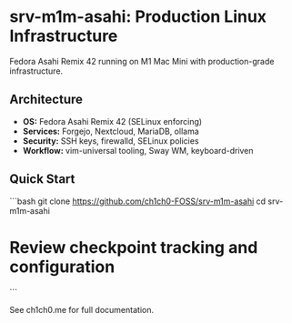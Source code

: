 # srv-m1m-asahi: Production Linux Infrastructure

Fedora Asahi Remix 42 running on M1 Mac Mini with production-grade infrastructure.

## Architecture

- **OS:** Fedora Asahi Remix 42 (SELinux enforcing)
- **Services:** Forgejo, Nextcloud, MariaDB, ollama
- **Security:** SSH keys, firewalld, SELinux policies
- **Workflow:** vim-universal tooling, Sway WM, keyboard-driven

## Quick Start

\`\`\`bash
git clone https://github.com/ch1ch0-FOSS/srv-m1m-asahi
cd srv-m1m-asahi
# Review checkpoint tracking and configuration
\`\`\`

See ch1ch0.me for full documentation.
